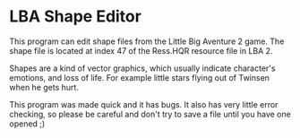 # LBA Shape Editor

This program can edit shape files from the Little Big Aventure 2 game. 
The shape file is located at index 47 of the Ress.HQR resource file in LBA 2.

Shapes are a kind of vector graphics, which usually indicate character's emotions, and loss of life. For example little stars flying out of Twinsen when he gets hurt.

This program was made quick and it has bugs. It also has very little error checking, so please be careful and don't try to save a file until you have one opened ;)
